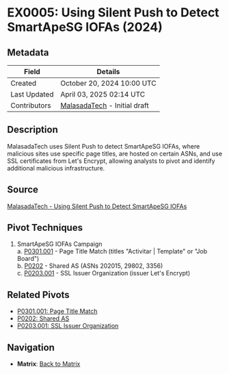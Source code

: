 # EX0005: Using Silent Push to Detect SmartApeSG IOFAs (2024)

## Metadata
| Field          | Details                                      |
|----------------|----------------------------------------------|
| Created        | October 20, 2024 10:00 UTC                  |
| Last Updated   | April 03, 2025 02:14 UTC                    |
| Contributors   | [MalasadaTech](../contributors.md#malasadatech) - Initial draft |

## Description
MalasadaTech uses Silent Push to detect SmartApeSG IOFAs, where malicious sites use specific page titles, are hosted on certain ASNs, and use SSL certificates from Let's Encrypt, allowing analysts to pivot and identify additional malicious infrastructure.

## Source
[MalasadaTech - Using Silent Push to Detect SmartApeSG IOFAs](https://malasada.tech/using-silent-push-to-detect-smartapesg-iofas/)

## Pivot Techniques
1. SmartApeSG IOFAs Campaign  
    a. [P0301.001](../pivots/P0301.001.md) - Page Title Match (titles "Activitar | Template" or "Job Board")  
    b. [P0202](../pivots/P0202.md) - Shared AS (ASNs 202015, 29802, 3356)  
    c. [P0203.001](../pivots/P0203.001.md) - SSL Issuer Organization (issuer Let's Encrypt)

## Related Pivots
- [P0301.001: Page Title Match](../pivots/P0301.001.md)
- [P0202: Shared AS](../pivots/P0202.md)
- [P0203.001: SSL Issuer Organization](../pivots/P0203.001.md)

## Navigation
- **Matrix**: [Back to Matrix](../matrix.md)
